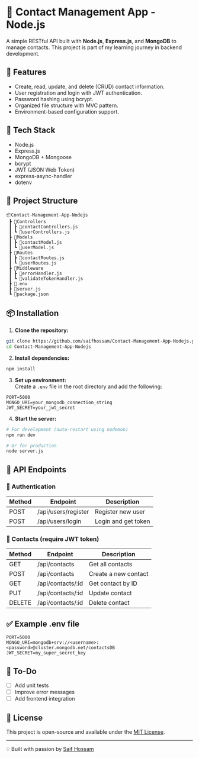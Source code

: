 # 📇 Contact Management App - Node.js  
A simple RESTful API built with **Node.js**, **Express.js**, and **MongoDB** to manage contacts. This project is part of my learning journey in backend development.  

## 🚀 Features  
- Create, read, update, and delete (CRUD) contact information.  
- User registration and login with JWT authentication.  
- Password hashing using bcrypt.  
- Organized file structure with MVC pattern.  
- Environment-based configuration support.  

## 🧰 Tech Stack  
- Node.js  
- Express.js  
- MongoDB + Mongoose  
- bcrypt  
- JWT (JSON Web Token)  
- express-async-handler  
- dotenv  

## 📁 Project Structure  
```
📦Contact-Management-App-Nodejs  
 ┣ 📂Controllers  
 ┃ ┣ 📜contactControllers.js  
 ┃ ┗ 📜userControllers.js  
 ┣ 📂Models  
 ┃ ┣ 📜contactModel.js  
 ┃ ┗ 📜userModel.js  
 ┣ 📂Routes  
 ┃ ┣ 📜contactRoutes.js  
 ┃ ┗ 📜userRoutes.js  
 ┣ 📂Middleware  
 ┃ ┣ 📜errorHandler.js  
 ┃ ┗ 📜validateTokenHandler.js  
 ┣ 📜.env  
 ┣ 📜server.js  
 ┗ 📜package.json  
```  

## 📦 Installation  
1. **Clone the repository:**  
```bash  
git clone https://github.com/saifhossam/Contact-Management-App-Nodejs.git  
cd Contact-Management-App-Nodejs  
```  

2. **Install dependencies:**  
```bash  
npm install  
```  

3. **Set up environment:**  
Create a `.env` file in the root directory and add the following:  
```
PORT=5000  
MONGO_URI=your_mongodb_connection_string  
JWT_SECRET=your_jwt_secret  
```  

4. **Start the server:**  
```bash  
# For development (auto-restart using nodemon)  
npm run dev  

# Or for production  
node server.js  
```  

## 🧪 API Endpoints  

### 🔐 Authentication  
| Method | Endpoint            | Description         |  
|--------|---------------------|---------------------|  
| POST   | /api/users/register | Register new user   |  
| POST   | /api/users/login    | Login and get token |  

### 📇 Contacts (require JWT token)  
| Method | Endpoint           | Description          |  
|--------|--------------------|----------------------|  
| GET    | /api/contacts      | Get all contacts     |  
| POST   | /api/contacts      | Create a new contact |  
| GET    | /api/contacts/:id  | Get contact by ID    |  
| PUT    | /api/contacts/:id  | Update contact       |  
| DELETE | /api/contacts/:id  | Delete contact       |  

## ✅ Example .env file  
```
PORT=5000  
MONGO_URI=mongodb+srv://<username>:<password>@cluster.mongodb.net/contactsDB  
JWT_SECRET=my_super_secret_key  
```  

## 📌 To-Do  
- [ ] Add unit tests  
- [ ] Improve error messages  
- [ ] Add frontend integration  

## 📄 License  
This project is open-source and available under the [MIT License](LICENSE).  

---  

💡 Built with passion by [Saif Hossam](https://github.com/saifhossam)
